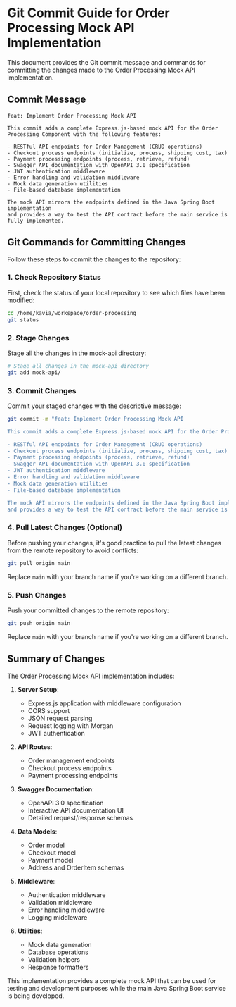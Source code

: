 # Git Commit Guide for Order Processing Mock API Implementation

This document provides the Git commit message and commands for committing the changes made to the Order Processing Mock API implementation.

## Commit Message

```
feat: Implement Order Processing Mock API

This commit adds a complete Express.js-based mock API for the Order Processing Component with the following features:

- RESTful API endpoints for Order Management (CRUD operations)
- Checkout process endpoints (initialize, process, shipping cost, tax)
- Payment processing endpoints (process, retrieve, refund)
- Swagger API documentation with OpenAPI 3.0 specification
- JWT authentication middleware
- Error handling and validation middleware
- Mock data generation utilities
- File-based database implementation

The mock API mirrors the endpoints defined in the Java Spring Boot implementation
and provides a way to test the API contract before the main service is fully implemented.
```

## Git Commands for Committing Changes

Follow these steps to commit the changes to the repository:

### 1. Check Repository Status

First, check the status of your local repository to see which files have been modified:

```bash
cd /home/kavia/workspace/order-processing
git status
```

### 2. Stage Changes

Stage all the changes in the mock-api directory:

```bash
# Stage all changes in the mock-api directory
git add mock-api/
```

### 3. Commit Changes

Commit your staged changes with the descriptive message:

```bash
git commit -m "feat: Implement Order Processing Mock API

This commit adds a complete Express.js-based mock API for the Order Processing Component with the following features:

- RESTful API endpoints for Order Management (CRUD operations)
- Checkout process endpoints (initialize, process, shipping cost, tax)
- Payment processing endpoints (process, retrieve, refund)
- Swagger API documentation with OpenAPI 3.0 specification
- JWT authentication middleware
- Error handling and validation middleware
- Mock data generation utilities
- File-based database implementation

The mock API mirrors the endpoints defined in the Java Spring Boot implementation
and provides a way to test the API contract before the main service is fully implemented."
```

### 4. Pull Latest Changes (Optional)

Before pushing your changes, it's good practice to pull the latest changes from the remote repository to avoid conflicts:

```bash
git pull origin main
```

Replace `main` with your branch name if you're working on a different branch.

### 5. Push Changes

Push your committed changes to the remote repository:

```bash
git push origin main
```

Replace `main` with your branch name if you're working on a different branch.

## Summary of Changes

The Order Processing Mock API implementation includes:

1. **Server Setup**:
   - Express.js application with middleware configuration
   - CORS support
   - JSON request parsing
   - Request logging with Morgan
   - JWT authentication

2. **API Routes**:
   - Order management endpoints
   - Checkout process endpoints
   - Payment processing endpoints

3. **Swagger Documentation**:
   - OpenAPI 3.0 specification
   - Interactive API documentation UI
   - Detailed request/response schemas

4. **Data Models**:
   - Order model
   - Checkout model
   - Payment model
   - Address and OrderItem schemas

5. **Middleware**:
   - Authentication middleware
   - Validation middleware
   - Error handling middleware
   - Logging middleware

6. **Utilities**:
   - Mock data generation
   - Database operations
   - Validation helpers
   - Response formatters

This implementation provides a complete mock API that can be used for testing and development purposes while the main Java Spring Boot service is being developed.